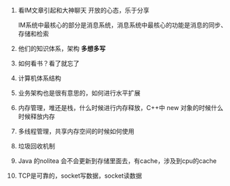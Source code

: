 1. 看IM文章引起和大神聊天 开放的心态，乐于分享

	IM系统中最核心的部分是消息系统，消息系统中最核心的功能是消息的同步、存储和检索

2. 他们的知识体系，架构  **多想多写**

3. 如何看书？看了就忘了

4. 计算机体系结构

5. 业务架构也是很有意思的，如何进行水平扩展

6. 内存管理，堆还是栈，什么时候进行内存释放，C++中 new 对象的时候什么时候释放内存

7. 多线程管理，共享内存空间的时候如何使用

8. 垃圾回收机制

9. Java 的nolitea 会不会更新到存储里面去，有cache，涉及到cpu的cache

10. TCP是可靠的，socket写数据，socket读数据

